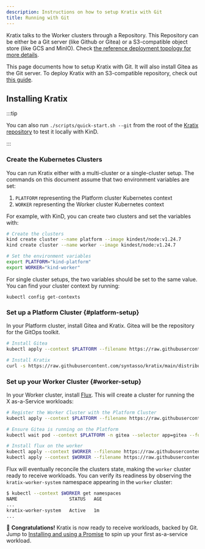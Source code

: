 ```yaml
---
description: Instructions on how to setup Kratix with Git
title: Running with Git
---
```


Kratix talks to the Worker clusters through a Repository. This Repository can be
either be a Git server (like Github or Gitea) or a S3-compatible object store
(like GCS and MinIO). Check [the reference deployment topology for more
details](/docs/main/reference/deployment-topology).

This page documents how to setup Kratix with Git. It will also install Gitea as
the Git server. To deploy Kratix with an S3-compatible repository, check out
[this guide](/docs/main/guides/installing-kratix).

## Installing Kratix

:::tip

You can also run `./scripts/quick-start.sh --git` from the root of the [Kratix
repository](https://github.com/syntasso/kratix) to test it locally with KinD.

:::


### Create the Kubernetes Clusters

You can run Kratix either with a multi-cluster or a single-cluster setup. The
commands on this document assume that two environment variables are set:

1. `PLATFORM` representing the Platform cluster Kubernetes context
2. `WORKER` representing the Worker cluster Kubernetes context

For example, with KinD, you can create two clusters and set the variables with:

```bash
# Create the clusters
kind create cluster --name platform --image kindest/node:v1.24.7
kind create cluster --name worker --image kindest/node:v1.24.7

# Set the environment variables
export PLATFORM="kind-platform"
export WORKER="kind-worker"
```

For single cluster setups, the two variables should be set to the same value.
You can find your cluster context by running:

```
kubectl config get-contexts
```

### Set up a Platform Cluster {#platform-setup}

In your Platform cluster, install Gitea and Kratix. Gitea will be the
repository for the GitOps toolkit.

```bash
# Install Gitea
kubectl apply --context $PLATFORM --filename https://raw.githubusercontent.com/syntasso/kratix/main/hack/platform/gitea-install.yaml

# Install Kratix
curl -s https://raw.githubusercontent.com/syntasso/kratix/main/distribution/kratix.yaml
```

### Set up your Worker Cluster {#worker-setup}

In your Worker cluster, install [Flux](https://fluxcd.io/). This
will create a cluster for running the X as-a-Service workloads:

```bash
# Register the Worker Cluster with the Platform Cluster
kubectl apply --context $PLATFORM --filename https://raw.githubusercontent.com/syntasso/kratix/main/config/samples/platform_v1alpha1_worker_cluster.yaml

# Ensure Gitea is running on the Platform
kubectl wait pod --context $PLATFORM -n gitea --selector app=gitea --for=condition=ready

# Install flux on the worker
kubectl apply --context $WORKER --filename https://raw.githubusercontent.com/syntasso/kratix/main/hack/worker/gitops-tk-install.yaml
kubectl apply --context $WORKER --filename https://raw.githubusercontent.com/syntasso/kratix/main/hack/worker/gitops-tk-resources-git.yaml
```

Flux will eventually reconcile the clusters state, making the `worker` cluster
ready to receive workloads. You can verify its readiness by observing the
`kratix-worker-system` namespace appearing in the `worker` cluster:

```bash
$ kubectl --context $WORKER get namespaces
NAME                   STATUS   AGE
...
kratix-worker-system   Active   1m
...
```

🎉   **Congratulations!** Kratix is now ready to receive workloads, backed by
Git. Jump to [Installing and using a Promise](../installing-a-promise) to spin up
your first as-a-service workload.
